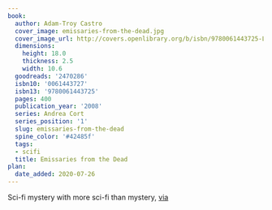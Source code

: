```yaml
---
book:
  author: Adam-Troy Castro
  cover_image: emissaries-from-the-dead.jpg
  cover_image_url: http://covers.openlibrary.org/b/isbn/9780061443725-L.jpg
  dimensions:
    height: 18.0
    thickness: 2.5
    width: 10.6
  goodreads: '2470286'
  isbn10: '0061443727'
  isbn13: '9780061443725'
  pages: 400
  publication_year: '2008'
  series: Andrea Cort
  series_position: '1'
  slug: emissaries-from-the-dead
  spine_color: '#42485f'
  tags:
  - scifi
  title: Emissaries from the Dead
plan:
  date_added: 2020-07-26
---
```


Sci-fi mystery with more sci-fi than mystery, [via](https://www.eblong.com/zarf/bookscan/review/castro_adam-troy_emissaries_from_the_dead.html)
